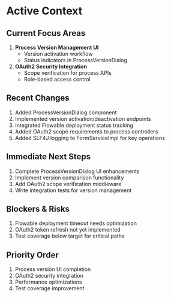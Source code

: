 # Active Context

## Current Focus Areas
1. **Process Version Management UI**
   - Version activation workflow
   - Status indicators in ProcessVersionDialog
2. **OAuth2 Security Integration**
   - Scope verification for process APIs
   - Role-based access control

## Recent Changes
1. Added ProcessVersionDialog component
2. Implemented version activation/deactivation endpoints
3. Integrated Flowable deployment status tracking
4. Added OAuth2 scope requirements to process controllers
5. Added SLF4J logging to FormServiceImpl for key operations

## Immediate Next Steps
1. Complete ProcessVersionDialog UI enhancements
2. Implement version comparison functionality
3. Add OAuth2 scope verification middleware
4. Write integration tests for version management

## Blockers & Risks
1. Flowable deployment timeout needs optimization
2. OAuth2 token refresh not yet implemented
3. Test coverage below target for critical paths

## Priority Order
1. Process version UI completion
2. OAuth2 security integration
3. Performance optimizations
4. Test coverage improvement
